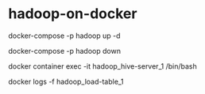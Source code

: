 # hadoop-on-docker

docker-compose -p hadoop up -d

docker-compose -p hadoop down

docker container exec -it hadoop_hive-server_1 /bin/bash

docker logs -f hadoop_load-table_1
